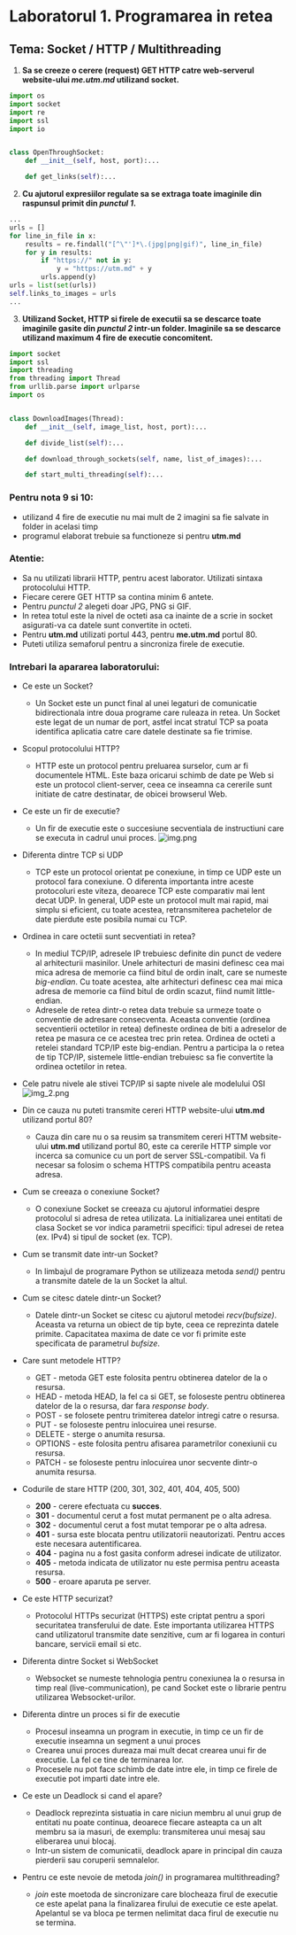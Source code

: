# Laboratorul 1. Programarea in retea

## Tema: Socket / HTTP / Multithreading

1. **Sa se creeze o cerere (request) GET HTTP catre web-serverul website-ului _me.utm.md_ utilizand socket.**
```python
import os
import socket
import re
import ssl
import io


class OpenThroughSocket:
    def __init__(self, host, port):...

    def get_links(self):...
```

2. **Cu ajutorul expresiilor regulate sa se extraga toate imaginile din raspunsul primit din _punctul 1_.**
````python
...
urls = []
for line_in_file in x:
    results = re.findall("[^\"']*\.(jpg|png|gif)", line_in_file)
    for y in results:
        if "https://" not in y:
            y = "https://utm.md" + y
        urls.append(y)
urls = list(set(urls))
self.links_to_images = urls
...
````

3. **Utilizand Socket, HTTP si firele de executii sa se descarce toate imaginile gasite din _punctul 2_ intr-un folder.
Imaginile sa se descarce utilizand maximum 4 fire de executie concomitent.**
```python
import socket
import ssl
import threading
from threading import Thread
from urllib.parse import urlparse
import os


class DownloadImages(Thread):
    def __init__(self, image_list, host, port):...

    def divide_list(self):...

    def download_through_sockets(self, name, list_of_images):...

    def start_multi_threading(self):...

```

### Pentru nota 9 si 10:
* utilizand 4 fire de executie nu mai mult de 2 imagini sa fie salvate in folder in acelasi timp
* programul elaborat trebuie sa functioneze si pentru **utm.md**

### Atentie:
* Sa nu utilizati librarii HTTP, pentru acest laborator. Utilizati sintaxa protocolului HTTP.
* Fiecare cerere GET HTTP sa contina minim 6 antete.
* Pentru _punctul 2_ alegeti doar JPG, PNG si GIF.
* In retea totul este la nivel de octeti asa ca inainte de a scrie in socket asigurati-va ca datele sunt convertite in
octeti.
* Pentru **utm.md** utilizati portul 443, pentru **me.utm.md** portul 80.
* Puteti utiliza semaforul pentru a sincroniza firele de executie.

### Intrebari la apararea laboratorului:
* Ce este un Socket?
    - Un Socket este un punct final al unei legaturi de comunicatie bidirectionala intre doua programe care ruleaza in 
      retea. Un Socket este legat de un numar de port, astfel incat stratul TCP sa poata identifica aplicatia catre care
      datele destinate sa fie trimise.
  
* Scopul protocolului HTTP?
    - HTTP este un protocol pentru preluarea surselor, cum ar fi documentele HTML. Este baza oricarui schimb de date pe
      Web si este un protocol client-server, ceea ce inseamna ca cererile sunt initiate de catre destinatar, de obicei
      browserul Web.
  
* Ce este un fir de executie?
    - Un fir de executie este o succesiune secventiala de instructiuni care se executa in cadrul unui proces.
      ![img.png](img.png)
  
* Diferenta dintre TCP si UDP
    - TCP este un protocol orientat pe conexiune, in timp ce UDP este un protocol fara conexiune. O diferenta importanta
      intre aceste protocoluri este viteza, deoarece TCP este comparativ mai lent decat UDP. In general, UDP este un
      protocol mult mai rapid, mai simplu si eficient, cu toate acestea, retransmiterea pachetelor de date pierdute este
      posibila numai cu TCP.
  
* Ordinea in care octetii sunt secventiati in retea?
    - In mediul TCP/IP, adresele IP trebuiesc definite din punct de vedere al arhitecturii masinilor. Unele arhitecturi
      de masini definesc cea mai mica adresa de memorie ca fiind bitul de ordin inalt, care se numeste _big-endian_. Cu
      toate acestea, alte arhitecturi definesc cea mai mica adresa de memorie ca fiind bitul de ordin scazut, fiind
      numit little-endian.
    - Adresele de retea dintr-o retea data trebuie sa urmeze toate o conventie de adresare consecventa. Aceasta
      conventie (ordinea secventierii octetilor in retea) defineste ordinea de biti a adreselor de retea pe masura ce
      ce acestea trec prin retea. Ordinea de octeti a retelei standard TCP/IP este big-endian. Pentru a participa la o
      retea de tip TCP/IP, sistemele little-endian trebuiesc sa fie convertite la ordinea octetilor in retea.
  
* Cele patru nivele ale stivei TCP/IP si sapte nivele ale modelului OSI
    ![img_2.png](img_2.png)
  
* Din ce cauza nu puteti transmite cereri HTTP website-ului **utm.md** utilizand portul 80?
    - Cauza din care nu o sa reusim sa transmitem cereri HTTM website-ului **utm.md** utilizand portul 80, este ca
      cererile HTTP simple vor incerca sa comunice cu un port de server SSL-compatibil. Va fi necesar sa folosim o
      schema HTTPS compatibila pentru aceasta adresa.
  
* Cum se creeaza o conexiune Socket?
    - O conexiune Socket se creeaza cu ajutorul informatiei despre protocolul si adresa de retea utilizata. La 
      initializarea unei entitati de clasa Socket se vor indica parametrii specifici: tipul adresei de retea (ex. IPv4)
      si tipul de socket (ex. TCP).
  
* Cum se transmit date intr-un Socket?
    - In limbajul de programare Python se utilizeaza metoda _send()_ pentru a transmite datele de la un Socket la altul.
 
* Cum se citesc datele dintr-un Socket?
    - Datele dintr-un Socket se citesc cu ajutorul metodei _recv(bufsize)_. Aceasta va returna un obiect de tip byte, 
      ceea ce reprezinta datele primite. Capacitatea maxima de date ce vor fi primite este specificata de parametrul
      _bufsize_.
  
* Care sunt metodele HTTP?
    - GET - metoda GET este folosita pentru obtinerea datelor de la o resursa.
    - HEAD - metoda HEAD, la fel ca si GET, se foloseste pentru obtinerea datelor de la o resursa, dar fara
      _response body_.
    - POST - se folosete pentru trimiterea datelor intregi catre o resursa.
    - PUT - se foloseste pentru inlocuirea unei resurse.
    - DELETE - sterge o anumita resursa.
    - OPTIONS - este folosita pentru afisarea parametrilor conexiunii cu resursa.
    - PATCH - se foloseste pentru inlocuirea unor secvente dintr-o anumita resursa.

* Codurile de stare HTTP (200, 301, 302, 401, 404, 405, 500)
    - **200** - cerere efectuata cu **succes**.
    - **301** - documentul cerut a fost mutat permanent pe o alta adresa.
    - **302** - documentul cerut a fost mutat temporar pe o alta adresa.
    - **401** - sursa este blocata pentru utilizatorii neautorizati. Pentru acces este necesara autentificarea.
    - **404** - pagina nu a fost gasita conform adresei indicate de utilizator.
    - **405** - metoda indicata de utilizator nu este permisa pentru aceasta resursa.
    - **500** - eroare aparuta pe server.
  
* Ce este HTTP securizat?
    - Protocolul HTTPs securizat (HTTPS) este criptat pentru a spori securitatea transferului de date. Este importanta
      utilizarea HTTPS cand utilizatorul transmite date senzitive, cum ar fi logarea in conturi bancare, servicii email
      si etc.
  
* Diferenta dintre Socket si WebSocket
    - Websocket se numeste tehnologia pentru conexiunea la o resursa in timp real (live-communication), pe cand Socket
      este o librarie pentru utilizarea Websocket-urilor.
  
* Diferenta dintre un proces si fir de executie
    - Procesul inseamna un program in executie, in timp ce un fir de executie inseamna un segment a unui proces
    - Crearea unui proces dureaza mai mult decat crearea unui fir de executie. La fel ce tine de terminarea lor.
    - Procesele nu pot face schimb de date intre ele, in timp ce firele de executie pot imparti date intre ele. 
* Ce este un Deadlock si cand el apare?
    - Deadlock reprezinta sistuatia in care niciun membru al unui grup de entitati nu poate continua, deoarece
      fiecare asteapta ca un alt membru sa ia masuri, de exemplu: transmiterea unui mesaj sau eliberarea unui blocaj.
    - Intr-un sistem de comunicatii, deadlock apare in principal din cauza pierderii sau coruperii semnalelor.
  
* Pentru ce este nevoie de metoda _join()_ in programarea multithreading?
    - _join_ este moetoda de sincronizare care blocheaza firul de executie ce este apelat pana la finalizarea firului
      de executie ce este apelat. Apelantul se va bloca pe termen nelimitat daca firul de executie nu se termina.